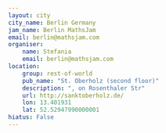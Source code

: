 ```yaml
---
layout: city                                           
city_name: Berlin Germany                                                          
jam_name: Berlin MathsJam
email: berlin@mathsjam.com
organiser:
    name: Stefania
    email: berlin@mathsjam.com
location:
    group: rest-of-world
    pub_name: "St. Oberholz (second floor)"
    description: ", on Rosenthaler Str"
    url: http://sanktoberholz.de/
    lon: 13.401931
    lat: 52.52947990000001
hiatus: False
---
```

